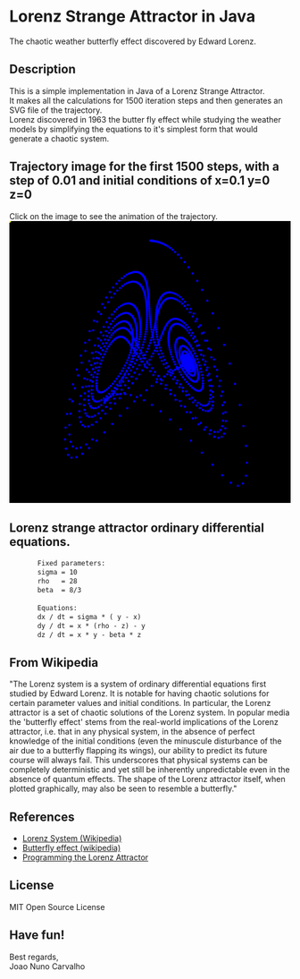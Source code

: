 # Lorenz Strange Attractor in Java
The chaotic weather butterfly effect discovered by Edward Lorenz.

## Description
This is a simple implementation in Java of a Lorenz Strange Attractor. <br>
It makes all the calculations for 1500 iteration steps and then generates an SVG file of the trajectory. <br>
Lorenz discovered in 1963 the butter fly effect while studying the weather models by simplifying the equations to it's simplest form that would generate a chaotic system.

## Trajectory image for the first 1500 steps, with a step of 0.01 and initial conditions of x=0.1 y=0 z=0
Click on the image to see the animation of the trajectory. <br>
![Alt text](./lorenz_strange_attractor.svg)

## Lorenz strange attractor ordinary differential equations.
```
       Fixed parameters:
       sigma = 10
       rho   = 28
       beta  = 8/3

       Equations:
       dx / dt = sigma * ( y - x)
       dy / dt = x * (rho - z) - y
       dz / dt = x * y - beta * z
```

## From Wikipedia
"The Lorenz system is a system of ordinary differential equations first studied by Edward Lorenz. It is notable for having chaotic solutions for certain parameter values and initial conditions. In particular, the Lorenz attractor is a set of chaotic solutions of the Lorenz system. In popular media the 'butterfly effect' stems from the real-world implications of the Lorenz attractor, i.e. that in any physical system, in the absence of perfect knowledge of the initial conditions (even the minuscule disturbance of the air due to a butterfly flapping its wings), our ability to predict its future course will always fail. This underscores that physical systems can be completely deterministic and yet still be inherently unpredictable even in the absence of quantum effects. The shape of the Lorenz attractor itself, when plotted graphically, may also be seen to resemble a butterfly." 

## References
* [Lorenz System (Wikipedia)](https://en.wikipedia.org/wiki/Lorenz_system)
* [Butterfly effect (wikipedia)](https://en.wikipedia.org/wiki/Butterfly_effect)
* [Programming the Lorenz Attractor](https://www.algosome.com/articles/lorenz-attractor-programming-code.html)

## License
MIT Open Source License

## Have fun!
Best regards, <br>
Joao Nuno Carvalho
